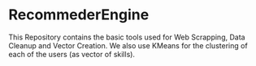# RecommederEngine


This Repository contains the basic tools used for Web Scrapping, Data Cleanup and Vector Creation.
We also use KMeans for the clustering of each of the users (as vector of skills).

